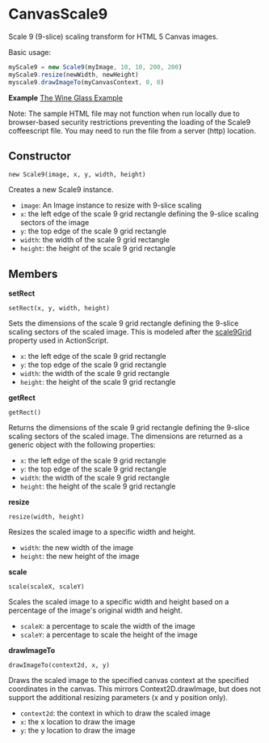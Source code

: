 CanvasScale9
============

Scale 9 (9-slice) scaling transform for HTML 5 Canvas images.

Basic usage:
```javascript
myScale9 = new Scale9(myImage, 10, 10, 200, 200)
myScale9.resize(newWidth, newHeight)
myscale9.drawImageTo(myCanvasContext, 0, 0)
```

**Example**
[The Wine Glass Example](http://senocular.github.com/CanvasScale9/examples/TheWineGlass.html)

Note: The sample HTML file may not function when run locally due to browser-based security restrictions preventing the loading of the Scale9 coffeescript file. You may need to run the file from a server (http) location.


Constructor
-----------

`new Scale9(image, x, y, width, height)`

Creates a new Scale9 instance.

* `image`: An Image instance to resize with 9-slice scaling
* `x`: the left edge of the scale 9 grid rectangle defining the 9-slice scaling sectors of the image
* `y`: the top edge of the scale 9 grid rectangle 
* `width`: the width of the scale 9 grid rectangle 
* `height`: the height of the scale 9 grid rectangle 


Members
-------

**setRect**

`setRect(x, y, width, height)`

Sets the dimensions of the scale 9 grid rectangle defining the 9-slice scaling sectors of the scaled image. This is modeled after the [scale9Grid](http://help.adobe.com/en_US/FlashPlatform/reference/actionscript/3/flash/display/DisplayObject.html#scale9Grid) property used in ActionScript.

* `x`: the left edge of the scale 9 grid rectangle
* `y`: the top edge of the scale 9 grid rectangle 
* `width`: the width of the scale 9 grid rectangle 
* `height`: the height of the scale 9 grid rectangle 

**getRect**

`getRect()`

Returns the dimensions of the scale 9 grid rectangle defining the 9-slice scaling sectors of the scaled image. The dimensions are returned as a generic object with the following properties:

* `x`: the left edge of the scale 9 grid rectangle
* `y`: the top edge of the scale 9 grid rectangle 
* `width`: the width of the scale 9 grid rectangle 
* `height`: the height of the scale 9 grid rectangle 


**resize**

`resize(width, height)`

Resizes the scaled image to a specific width and height.

* `width`: the new width of the image
* `height`: the new height of the image


**scale**

`scale(scaleX, scaleY)`

Scales the scaled image to a specific width and height based on a percentage of the image's original width and height.

* `scaleX`: a percentage to scale the width of the image
* `scaleY`: a percentage to scale the height of the image


**drawImageTo**

`drawImageTo(context2d, x, y)`

Draws the scaled image to the specified canvas context at the specified coordinates in the canvas.  This mirrors Context2D.drawImage, but does not support the additional resizing parameters (x and y position only).

* `context2d`: the context in which to draw the scaled image
* `x`: the x location to draw the image
* `y`: the y location to draw the image